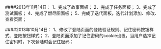 ####2013年11月14日：
	1、完成了故事面板；
 	2、完成了任务面板；
 	3、完成了测试面板；
 	4、完成了燃尽图面板；
 	5、完成了迭代面板，迭代计划添加、修改、查看页面；
 	
####2013年10月14日：
 	1、修改了登陆页面的登陆验证规则、记住密码按钮样式、登陆按钮样式；
 	2、登陆页面添加了记住密码的cookie设置，当用户选择记住密码时，下次登陆时会记住密码；



